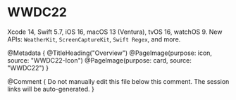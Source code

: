 # WWDC22

Xcode 14, Swift 5.7, iOS 16, macOS 13 (Ventura), tvOS 16, watchOS 9.
New APIs: ``WeatherKit``, ``ScreenCaptureKit``, ``Swift Regex``, and more. 

@Metadata {
   @TitleHeading("Overview")
   @PageImage(purpose: icon, source: "WWDC22-Icon")
   @PageImage(purpose: card, source: "WWDC22")
}

@Comment { Do not manually edit this file below this comment. The session links will be auto-generated. }
